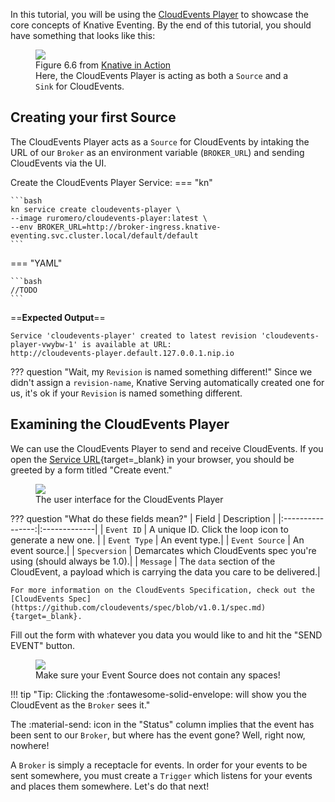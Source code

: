 In this tutorial, you will be using the [CloudEvents Player](https://github.com/ruromero/cloudevents-player) to showcase the core concepts of Knative Eventing. By the end of this tutorial, you should have something that looks like this:

<figure>
  <img src="https://user-images.githubusercontent.com/16281246/116408922-589c3d00-a801-11eb-9835-5c37ff57c861.png" draggable="false">
  <figcaption>Figure 6.6 from <a href = "https://www.manning.com/books/knative-in-action" target="_blank">Knative in Action</a> <br>
Here, the CloudEvents Player is acting as both a <code>Source</code> and a <code>Sink</code> for CloudEvents.
  </figcaption>
</figure>

## Creating your first Source
The CloudEvents Player acts as a `Source` for CloudEvents by intaking the URL of our `Broker` as an environment variable (`BROKER_URL`) and sending CloudEvents via the UI.

Create the CloudEvents Player Service:
=== "kn"

    ```bash
    kn service create cloudevents-player \
    --image ruromero/cloudevents-player:latest \
    --env BROKER_URL=http://broker-ingress.knative-eventing.svc.cluster.local/default/default
    ```

=== "YAML"

    ```bash
    //TODO
    ```

==**Expected Output**==
```{ .bash .no-copy }
Service 'cloudevents-player' created to latest revision 'cloudevents-player-vwybw-1' is available at URL:
http://cloudevents-player.default.127.0.0.1.nip.io
```
??? question "Wait, my `Revision` is named something different!"
    Since we didn't assign a `revision-name`, Knative Serving automatically created one for us, it's ok if your `Revision` is named something different.

## Examining the CloudEvents Player
We can use the CloudEvents Player to send and receive CloudEvents. If you open the [Service URL](http://cloudevents-player.default.127.0.0.1.nip.io){target=_blank} in your browser, you should be greeted by a form titled "Create event."

<figure>
  <img src="https://user-images.githubusercontent.com/16281246/116404278-7d41e600-a7fc-11eb-81a3-5f85db9f966a.png" draggable="false">
  <figcaption>The user interface for the CloudEvents Player</figcaption>
</figure>

??? question "What do these fields mean?"
    | Field          | Description |
    |:----------------:|:-------------|
    | `Event ID`     | A unique ID. Click the loop icon to generate a new one.   |
    | `Event Type`   | An event type.|
    | `Event Source` | An event source.|
    | `Specversion`  | Demarcates which CloudEvents spec you're using (should always be 1.0).|
    | `Message`      | The `data` section of the CloudEvent, a payload which is carrying the data you care to be delivered.|

    For more information on the CloudEvents Specification, check out the [CloudEvents Spec](https://github.com/cloudevents/spec/blob/v1.0.1/spec.md){target=_blank}.

Fill out the form with whatever you data you would like to and hit the "SEND EVENT" button.

<figure>
  <img src="https://user-images.githubusercontent.com/16281246/116407683-04448d80-a800-11eb-9283-ba86fb259053.png" draggable="false">
  <figcaption>Make sure your Event Source does not contain any spaces! </figcaption>
</figure>

!!! tip "Tip: Clicking the :fontawesome-solid-envelope: will show you the CloudEvent as the `Broker` sees it."

The :material-send: icon in the "Status" column implies that the event has been sent to our `Broker`, but where has the event gone? Well, right now, nowhere!

A `Broker` is simply a receptacle for events. In order for your events to be sent somewhere, you must create a `Trigger` which listens for your events and places them somewhere. Let's do that next!
